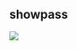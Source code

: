 ## showpass
[![](https://www.herokucdn.com/deploy/button.png)](https://heroku.com/deploy?template=https://github.com/kedhaxy/sahara.git)
